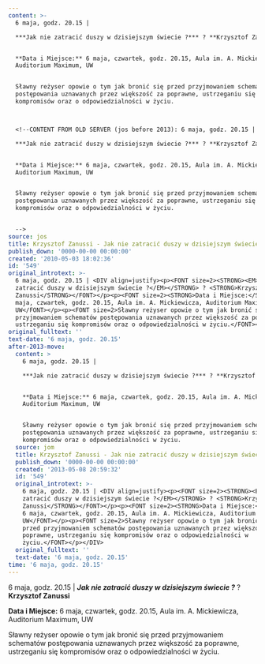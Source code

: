 ```yaml
---
content: >-
  6 maja, godz. 20.15 | 

  ***Jak nie zatracić duszy w dzisiejszym świecie ?*** ? **Krzysztof Zanussi**


  **Data i Miejsce:** 6 maja, czwartek, godz. 20.15, Aula im. A. Mickiewicza,
  Auditorium Maximum, UW


  Sławny reżyser opowie o tym jak bronić się przed przyjmowaniem schematów
  postępowania uznawanych przez większość za poprawne, ustrzeganiu się
  kompromisów oraz o odpowiedzialności w życiu.



  <!--CONTENT FROM OLD SERVER (jos before 2013): 6 maja, godz. 20.15 | 

  ***Jak nie zatracić duszy w dzisiejszym świecie ?*** ? **Krzysztof Zanussi**


  **Data i Miejsce:** 6 maja, czwartek, godz. 20.15, Aula im. A. Mickiewicza,
  Auditorium Maximum, UW


  Sławny reżyser opowie o tym jak bronić się przed przyjmowaniem schematów
  postępowania uznawanych przez większość za poprawne, ustrzeganiu się
  kompromisów oraz o odpowiedzialności w życiu.


  -->
source: jos
title: Krzysztof Zanussi - Jak nie zatracić duszy w dzisiejszym świecie?
publish_down: '0000-00-00 00:00:00'
created: '2010-05-03 18:02:36'
id: '549'
original_introtext: >-
  6 maja, godz. 20.15 | <DIV align=justify><p><FONT size=2><STRONG><EM>Jak nie
  zatracić duszy w dzisiejszym świecie ?</EM></STRONG> ? <STRONG>Krzysztof
  Zanussi</STRONG></FONT></p><p><FONT size=2><STRONG>Data i Miejsce:</STRONG> 6
  maja, czwartek, godz. 20.15, Aula im. A. Mickiewicza, Auditorium Maximum,
  UW</FONT></p><p><FONT size=2>Sławny reżyser opowie o tym jak bronić się przed
  przyjmowaniem schematów postępowania uznawanych przez większość za poprawne,
  ustrzeganiu się kompromisów oraz o odpowiedzialności w życiu.</FONT></p></DIV>
original_fulltext: ''
text-date: '6 maja, godz. 20.15'
after-2013-move:
  content: >
    6 maja, godz. 20.15 | 

    ***Jak nie zatracić duszy w dzisiejszym świecie ?*** ? **Krzysztof Zanussi**


    **Data i Miejsce:** 6 maja, czwartek, godz. 20.15, Aula im. A. Mickiewicza,
    Auditorium Maximum, UW


    Sławny reżyser opowie o tym jak bronić się przed przyjmowaniem schematów
    postępowania uznawanych przez większość za poprawne, ustrzeganiu się
    kompromisów oraz o odpowiedzialności w życiu.
  source: jom
  title: Krzysztof Zanussi - Jak nie zatracić duszy w dzisiejszym świecie?
  publish_down: '0000-00-00 00:00:00'
  created: '2013-05-08 20:59:32'
  id: '549'
  original_introtext: >-
    6 maja, godz. 20.15 | <DIV align=justify><p><FONT size=2><STRONG><EM>Jak nie
    zatracić duszy w dzisiejszym świecie ?</EM></STRONG> ? <STRONG>Krzysztof
    Zanussi</STRONG></FONT></p><p><FONT size=2><STRONG>Data i Miejsce:</STRONG>
    6 maja, czwartek, godz. 20.15, Aula im. A. Mickiewicza, Auditorium Maximum,
    UW</FONT></p><p><FONT size=2>Sławny reżyser opowie o tym jak bronić się
    przed przyjmowaniem schematów postępowania uznawanych przez większość za
    poprawne, ustrzeganiu się kompromisów oraz o odpowiedzialności w
    życiu.</FONT></p></DIV>
  original_fulltext: ''
  text-date: '6 maja, godz. 20.15'
time: '6 maja, godz. 20.15'
---
```

6 maja, godz. 20.15 | 
***Jak nie zatracić duszy w dzisiejszym świecie ?*** ? **Krzysztof Zanussi**

**Data i Miejsce:** 6 maja, czwartek, godz. 20.15, Aula im. A. Mickiewicza, Auditorium Maximum, UW

Sławny reżyser opowie o tym jak bronić się przed przyjmowaniem schematów postępowania uznawanych przez większość za poprawne, ustrzeganiu się kompromisów oraz o odpowiedzialności w życiu.


<!--CONTENT FROM OLD SERVER (jos before 2013): 6 maja, godz. 20.15 | 
***Jak nie zatracić duszy w dzisiejszym świecie ?*** ? **Krzysztof Zanussi**

**Data i Miejsce:** 6 maja, czwartek, godz. 20.15, Aula im. A. Mickiewicza, Auditorium Maximum, UW

Sławny reżyser opowie o tym jak bronić się przed przyjmowaniem schematów postępowania uznawanych przez większość za poprawne, ustrzeganiu się kompromisów oraz o odpowiedzialności w życiu.

-->

<!--{{json:{"created_date":"2010-05-03 18:02:36","publish_down":"0000-00-00 00:00:00","id":"549"}}}-->